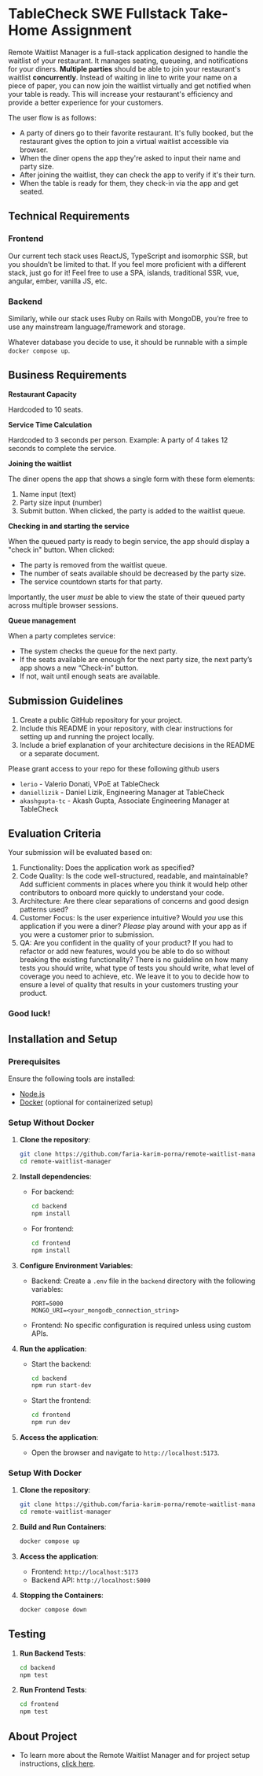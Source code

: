 # TableCheck SWE Fullstack Take-Home Assignment

Remote Waitlist Manager is a full-stack application designed to handle the waitlist of your restaurant. It manages seating, queueing, and notifications for your diners. **Multiple parties** should be able to join your restaurant's waitlist **concurrently**. Instead of waiting in line to write your name on a piece of paper, you can now join the waitlist virtually and get notified when your table is ready. This will increase your restaurant's efficiency and provide a better experience for your customers.

The user flow is as follows:

- A party of diners go to their favorite restaurant. It's fully booked, but the restaurant gives the option to join a virtual waitlist accessible via browser.
- When the diner opens the app they're asked to input their name and party size.
- After joining the waitlist, they can check the app to verify if it's their turn.
- When the table is ready for them, they check-in via the app and get seated.

## Technical Requirements

### Frontend

Our current tech stack uses ReactJS, TypeScript and isomorphic SSR, but you shouldn’t be limited to that. If you feel more proficient with a different stack, just go for it! Feel free to use a SPA, islands, traditional SSR, vue, angular, ember, vanilla JS, etc.

### Backend

Similarly, while our stack uses Ruby on Rails with MongoDB, you’re free to use any mainstream language/framework and storage.

Whatever database you decide to use, it should be runnable with a simple `docker compose up`.

## Business Requirements

**Restaurant Capacity**

Hardcoded to 10 seats.

**Service Time Calculation**

Hardcoded to 3 seconds per person. Example: A party of 4 takes 12 seconds to complete the service.

**Joining the waitlist**

The diner opens the app that shows a single form with these form elements:

1. Name input (text)
2. Party size input (number)
3. Submit button. When clicked, the party is added to the waitlist queue.

**Checking in and starting the service**

When the queued party is ready to begin service, the app should display a "check in" button. When clicked:

- The party is removed from the waitlist queue.
- The number of seats available should be decreased by the party size.
- The service countdown starts for that party.

Importantly, the user _must_ be able to view the state of their queued party across multiple browser sessions.

**Queue management**

When a party completes service:

- The system checks the queue for the next party.
- If the seats available are enough for the next party size, the next party’s app shows a new “Check-in” button.
- If not, wait until enough seats are available.

## Submission Guidelines

1. Create a public GitHub repository for your project.
2. Include this README in your repository, with clear instructions for setting up and running the project locally.
3. Include a brief explanation of your architecture decisions in the README or a separate document.

Please grant access to your repo for these following github users

- `lerio` - Valerio Donati, VPoE at TableCheck
- `daniellizik` - Daniel Lizik, Engineering Manager at TableCheck
- `akashgupta-tc` - Akash Gupta, Associate Engineering Manager at TableCheck

## Evaluation Criteria

Your submission will be evaluated based on:

1. Functionality: Does the application work as specified?
2. Code Quality: Is the code well-structured, readable, and maintainable? Add sufficient comments in places where you think it would help other contributors to onboard more quickly to understand your code.
3. Architecture: Are there clear separations of concerns and good design patterns used?
4. Customer Focus: Is the user experience intuitive? Would _you_ use this application if you were a diner? _Please_ play around with your app as if you were a customer prior to submission.
5. QA: Are you confident in the quality of your product? If you had to refactor or add new features, would you be able to do so without breaking the existing functionality? There is no guideline on how many tests you should write, what type of tests you should write, what level of coverage you need to achieve, etc. We leave it to you to decide how to ensure a level of quality that results in your customers trusting your product.

### Good luck!

## Installation and Setup

### Prerequisites

Ensure the following tools are installed:
- [Node.js](https://nodejs.org/)
- [Docker](https://www.docker.com/) (optional for containerized setup)

### **Setup Without Docker**

1. **Clone the repository**:
    ```bash
    git clone https://github.com/faria-karim-porna/remote-waitlist-manager.git
    cd remote-waitlist-manager
    ```

2. **Install dependencies**:
    - For backend:
      ```bash
      cd backend
      npm install
      ```
    - For frontend:
      ```bash
      cd frontend
      npm install
      ```

3. **Configure Environment Variables**:
    - Backend:
      Create a `.env` file in the `backend` directory with the following variables:
      ```env
      PORT=5000
      MONGO_URI=<your_mongodb_connection_string>
      ```
    - Frontend:
      No specific configuration is required unless using custom APIs.

4. **Run the application**:
    - Start the backend:
      ```bash
      cd backend
      npm run start-dev
      ```
    - Start the frontend:
      ```bash
      cd frontend
      npm run dev
      ```

5. **Access the application**:
    - Open the browser and navigate to `http://localhost:5173`.

### **Setup With Docker**

1. **Clone the repository**:
    ```bash
    git clone https://github.com/faria-karim-porna/remote-waitlist-manager.git
    cd remote-waitlist-manager
    ```

2. **Build and Run Containers**:
    ```bash
    docker compose up
    ```

3. **Access the application**:
    - Frontend: `http://localhost:5173`
    - Backend API: `http://localhost:5000`

4. **Stopping the Containers**:
    ```bash
    docker compose down
    ```

## Testing

1. **Run Backend Tests**:
    ```bash
    cd backend
    npm test
    ```

2. **Run Frontend Tests**:
    ```bash
    cd frontend
    npm test
    ```

## About Project

* To learn more about the Remote Waitlist Manager and for project setup instructions, [click here]([./README.md](https://github.com/faria-karim-porna/remote-waitlist-manager/blob/readme-files/AboutProject.md)).

